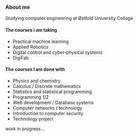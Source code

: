### About me

Studying computer engineering at Østfold University Collage

#### The courses i am taking
- Practical machine learning 
- Applied Robotics
- Digital control and cyber-physical systems 
- DigiFab

#### The courses I am done with
- Physics and chemistry
- Calculus / Discrete mathematics
- Statistics and statistical programming
- Programming 1/2
- Web development / Database systems
- Computer networks / technology
- Introduction to computer security
- Technology project


work in progress...

<!--
**Tobhal/Tobhal** is a ✨ _special_ ✨ repository because its `README.md` (this file) appears on your GitHub profile.

Here are some ideas to get you started:

- 🔭 I’m currently working on ...
- 🌱 I’m currently learning ...
- 👯 I’m looking to collaborate on ...
- 🤔 I’m looking for help with ...
- 💬 Ask me about ...
- 📫 How to reach me: ...
- 😄 Pronouns: ...
- ⚡ Fun fact: ...
-->
